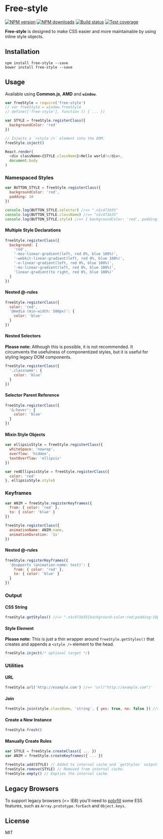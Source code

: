 # Free-style

[![NPM version][npm-image]][npm-url]
[![NPM downloads][downloads-image]][downloads-url]
[![Build status][travis-image]][travis-url]
[![Test coverage][coveralls-image]][coveralls-url]

**Free-style** is designed to make CSS easier and more maintainable by using inline style objects.

## Installation

```
npm install free-style --save
bower install free-style --save
```

## Usage

Available using **Common.js**, **AMD** and **`window`**.

```js
var freeStyle = require('free-style')
// var freeStyle = window.freeStyle
// define(['free-style'], function () { ... })

var STYLE = freeStyle.registerClass({
  backgroundColor: 'red'
})

// Injects a `<style />` element into the DOM.
freeStyle.inject()

React.render(
  <div className={STYLE.className}>Hello world!</div>,
  document.body
)
```

### Namespaced Styles

```js
var BUTTON_STYLE = freeStyle.registerClass({
  backgroundColor: 'red',
  padding: 10
})

console.log(BUTTON_STYLE.selector) //=> ".n1c471b35"
console.log(BUTTON_STYLE.className) //=> "n1c471b35"
console.log(BUTTON_STYLE.style) //=> { backgroundColor: 'red', padding: '10px' }
```

#### Multiple Style Declarations

```js
freeStyle.registerClass({
  background: [
    'red',
    '-moz-linear-gradient(left, red 0%, blue 100%)',
    '-webkit-linear-gradient(left, red 0%, blue 100%)',
    '-o-linear-gradient(left, red 0%, blue 100%)',
    '-ms-linear-gradient(left, red 0%, blue 100%)',
    'linear-gradient(to right, red 0%, blue 100%)'
  ]
})
```

#### Nested @-rules

```js
freeStyle.registerClass({
  color: 'red',
  '@media (min-width: 500px)': {
    color: 'blue'
  }
})
```

#### Nested Selectors

**Please note:** Although this is possible, it is not recommended. It circumvents the usefulness of componentized styles, but it is useful for styling legacy DOM components.

```js
freeStyle.registerClass({
  '.classname': {
    color: 'blue'
  }
})
```

#### Selector Parent Reference

```js
freeStyle.registerClass({
  '&:hover': {
    color: 'blue'
  }
})
```

#### Mixin Style Objects

```js
var ellipsisStyle = freeStyle.registerClass({
  whiteSpace: 'nowrap',
  overflow: 'hidden',
  textOverflow: 'ellipsis'
})

var redEllipsisStyle = freeStyle.registerClass({
  color: 'red'
}, ellipsisStyle.style)
```

### Keyframes

```js
var ANIM = freeStyle.registerKeyframes({
  from: { color: 'red' },
  to: { color: 'blue' }
})

freeStyle.registerClass({
  animationName: ANIM.name,
  animationDuration: '1s'
})
```

#### Nested @-rules

```js
freeStyle.registerKeyframes({
  '@supports (animation-name: test)': {
    from: { color: 'red' },
    to: { color: 'blue' }
  }
})
```

### Output

#### CSS String

```js
freeStyle.getStyles() //=> ".n1c471b35{background-color:red;padding:10px;}"
```

#### Style Element

**Please note:** This is just a thin wrapper around `freeStyle.getStyles()` that creates and appends a `<style />` element to the head.

```js
freeStyle.inject(/* optional target */)
```

### Utilities

#### URL

```js
freeStyle.url('http://example.com') //=> 'url("http://example.com")'
```

#### Join

```js
freeStyle.join(style.className, 'string', { yes: true, no: false }) //=> "n1c471b35 string yes"
```

#### Create a New Instance

```js
freeStyle.fresh()
```

#### Manually Create Rules

```js
var STYLE = freeStyle.createClass({ ... })
var ANIM = freeStyle.createKeyframes({ ... })

freeStyle.add(STYLE) // Added to internal cache and `getStyles` output.
freeStyle.remove(STYLE) // Removed from internal cache.
freeStyle.empty() // Empties the internal cache.
```

## Legacy Browsers

To support legacy browsers (<= IE8) you'll need to [polyfill](https://github.com/es-shims/es5-shim) some ES5 features, such as `Array.prototype.forEach` and `Object.keys`.

## License

MIT

[npm-image]: https://img.shields.io/npm/v/free-style.svg?style=flat
[npm-url]: https://npmjs.org/package/free-style
[downloads-image]: https://img.shields.io/npm/dm/free-style.svg?style=flat
[downloads-url]: https://npmjs.org/package/free-style
[travis-image]: https://img.shields.io/travis/blakeembrey/free-style.svg?style=flat
[travis-url]: https://travis-ci.org/blakeembrey/free-style
[coveralls-image]: https://img.shields.io/coveralls/blakeembrey/free-style.svg?style=flat
[coveralls-url]: https://coveralls.io/r/blakeembrey/free-style?branch=master
